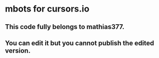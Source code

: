 # mbots for cursors.io  
## This code fully belongs to mathias377.  
## You can edit it but you cannot publish the edited version.